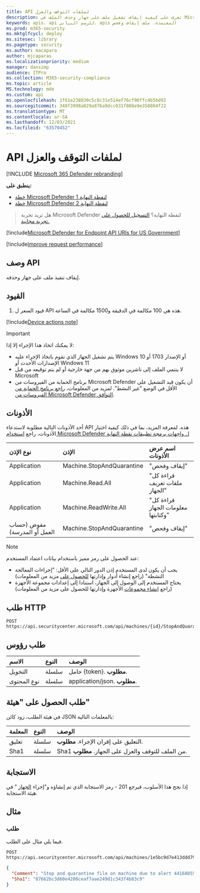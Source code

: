 ```yaml
---
title: API لملفات التوقف والعزل
description: تعرف على كيفية إيقاف تشغيل ملف على جهاز وحذف الملف في Microsoft Defender لنقطة النهاية. راجع مثالا.
keywords: apis، api للرسم البياني، apis المعتمدة، ملف إيقاف وفحص
ms.prod: m365-security
ms.mktglfcycl: deploy
ms.sitesec: library
ms.pagetype: security
ms.author: macapara
author: mjcaparas
ms.localizationpriority: medium
manager: dansimp
audience: ITPro
ms.collection: M365-security-compliance
ms.topic: article
MS.technology: mde
ms.custom: api
ms.openlocfilehash: 1f61e238030c5c8c31e514ef76cf90ffc4b5bd92
ms.sourcegitcommit: 348f3998a029a876a9dcc031f808e9e350804f22
ms.translationtype: MT
ms.contentlocale: ar-SA
ms.lasthandoff: 12/03/2021
ms.locfileid: "63570452"
---
```

# <a name="stop-and-quarantine-file-api"></a>API لملفات التوقف والعزل

[!INCLUDE [Microsoft 365 Defender rebranding](../../includes/microsoft-defender.md)]

**ينطبق على:**
- [خطة Microsoft Defender لنقطة النهاية 1](https://go.microsoft.com/fwlink/?linkid=2154037)
- [خطة Microsoft Defender لنقطة النهاية 2](https://go.microsoft.com/fwlink/?linkid=2154037)

> هل تريد تجربة Microsoft Defender لنقطة النهاية؟ [التسجيل للحصول على تجربة مجانية.](https://signup.microsoft.com/create-account/signup?products=7f379fee-c4f9-4278-b0a1-e4c8c2fcdf7e&ru=https://aka.ms/MDEp2OpenTrial?ocid=docs-wdatp-exposedapis-abovefoldlink)

[!include[Microsoft Defender for Endpoint API URIs for US Government](../../includes/microsoft-defender-api-usgov.md)]

[!include[Improve request performance](../../includes/improve-request-performance.md)]

## <a name="api-description"></a>وصف API

إيقاف تنفيذ ملف على جهاز وحذفه.

## <a name="limitations"></a>القيود

1. قيود السعر ل API هذه هي 100 مكالمة في الدقيقة و1500 مكالمة في الساعة.

[!include[Device actions note](../../includes/machineactionsnote.md)]

> [!IMPORTANT]
> لا يمكنك اتخاذ هذا الإجراء إلا إذا:
>
> - يتم تشغيل الجهاز الذي تقوم باتخاذ الإجراء عليه Windows 10 أو الإصدار 1703 أو الإصدارات الأحدث أو Windows 11
> - لا ينتمي الملف إلى ناشرين موثوق بهم من جهة خارجية أو لم يتم توقيعه من قبل Microsoft
> - برنامج الحماية من الفيروسات من Microsoft Defender أن يكون قيد التشغيل على الأقل في الوضع "غير النشط". لمزيد من المعلومات، [راجع برنامج الحماية من الفيروسات من Microsoft Defender التوافق](/windows/security/threat-protection/microsoft-defender-antivirus/microsoft-defender-antivirus-compatibility).


## <a name="permissions"></a>الأذونات

أحد الأذونات التالية مطلوبة لاستدعاء API هذه. لمعرفة المزيد، بما في ذلك كيفية اختيار الأذونات، راجع [استخدام Microsoft Defender ل واجهات برمجة تطبيقات نقطة النهاية](apis-intro.md)

نوع الإذن|الإذن|اسم عرض الأذونات
:---|:---|:---
Application|Machine.StopAndQuarantine|"إيقاف وفحص"
Application|Machine.Read.All|"قراءة كل ملفات تعريف الجهاز"
Application|Machine.ReadWrite.All|"قراءة كل معلومات الجهاز وكتابتها"
مفوض (حساب العمل أو المدرسة)|Machine.StopAndQuarantine|"إيقاف وفحص"

> [!NOTE]
> عند الحصول على رمز مميز باستخدام بيانات اعتماد المستخدم:
>
> - يجب أن يكون لدى المستخدم إذن الدور التالي على الأقل: "إجراءات المعالجة النشطة" (راجع إنشاء أدوار وإدارتها [للحصول على](user-roles.md) مزيد من المعلومات)
> - يحتاج المستخدم إلى الوصول إلى الجهاز، استنادا إلى إعدادات مجموعة الأجهزة (راجع [إنشاء مجموعات](machine-groups.md) الأجهزة وإدارتها للحصول على مزيد من المعلومات)

## <a name="http-request"></a>طلب HTTP

```http
POST https://api.securitycenter.microsoft.com/api/machines/{id}/StopAndQuarantineFile
```

## <a name="request-headers"></a>طلب رؤوس

الاسم|النوع|الوصف
:---|:---|:---
التخويل|سلسلة|حامل {token}. **مطلوب**.
نوع المحتوى|سلسلة|application/json. **مطلوب**.

## <a name="request-body"></a>طلب الحصول على "هيئة"
في هيئة الطلب، زود كائن JSON بالمعلمات التالية:

المعلمة|النوع|الوصف
:---|:---|:---
تعليق|سلسلة|التعليق على إقران الإجراء. **مطلوب**.
Sha1|سلسلة|Sha1 من الملف للتوقف والعزل على الجهاز. **مطلوب**.

## <a name="response"></a>الاستجابة

إذا نجح هذا الأسلوب، فيرجع 201 - رمز الاستجابة الذي تم إنشاؤه و"إجراء [الجهاز](machineaction.md) " في هيئة الاستجابة.

## <a name="example"></a>مثال

### <a name="request"></a>طلب

فيما يلي مثال على الطلب.

```http
POST https://api.securitycenter.microsoft.com/api/machines/1e5bc9d7e413ddd7902c2932e418702b84d0cc07/StopAndQuarantineFile 
```

```json
{
  "Comment": "Stop and quarantine file on machine due to alert 441688558380765161_2136280442",
  "Sha1": "87662bc3d60e4200ceaf7aae249d1c343f4b83c9"
}
```
